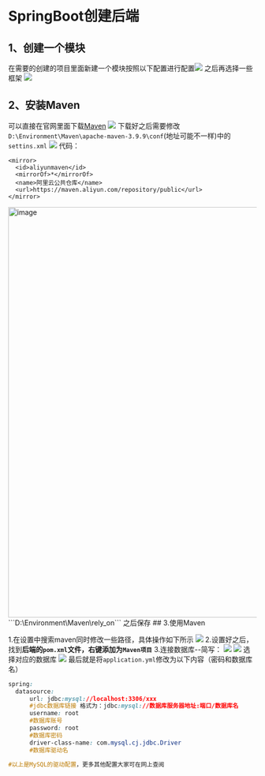 # SpringBoot创建后端
## 1、创建一个模块
在需要的创建的项目里面新建一个模块按照以下配置进行配置![](https://www.fzpersonalweb.xyz/api/uploads/b5ca9d5a-fafa-49f7-8f6c-a42ab0588a3e_后端配置.png)
之后再选择一些框架
![](https://www.fzpersonalweb.xyz/api/uploads/81f0a17a-71a6-4926-90d2-ef1799283df0_框架.png)
## 2、安装Maven
可以直接在官网里面下载[Maven](https://maven.apache.org/download.cgi)
![](https://www.fzpersonalweb.xyz/api/uploads/3e202f0c-6a83-46d6-9952-6283810faac9_Maven.png)
下载好之后需要修改`D:\Environment\Maven\apache-maven-3.9.9\conf`(地址可能不一样)中的`settins.xml`
![](https://www.fzpersonalweb.xyz/api/uploads/ada6555d-3241-4901-ad0c-58c258a5018e_修改maven.png)
代码：
```language
<mirror>
  <id>aliyunmaven</id>
  <mirrorOf>*</mirrorOf>
  <name>阿里云公共仓库</name>
  <url>https://maven.aliyun.com/repository/public</url>
</mirror>
```
<img width="1538" height="832" alt="image" src="https://github.com/user-attachments/assets/41029836-8b33-4805-b223-392fc213c07c" />
```<localRepository>D:\Environment\Maven\rely_on</localRepository>```
之后保存
## 3.使用Maven

1.在设置中搜索maven同时修改一些路径，具体操作如下所示
![](https://www.fzpersonalweb.xyz/api/uploads/1a441c78-8e19-45a9-8103-3038ed64c1f8_image.png)
2.设置好之后，找到**后端的`pom.xml`文件，右键添加为`Maven项目`**
3.连接数据库--简写：
![](https://www.fzpersonalweb.xyz/api/uploads/641462b1-5093-43a4-8de7-436cea6711c2_image.png)
![](https://www.fzpersonalweb.xyz/api/uploads/c1432aa4-2c5c-4cc1-a91a-2879beb700aa_image.png)
选择对应的数据库
![](https://www.fzpersonalweb.xyz/api/uploads/4919724c-6e84-4938-a4ad-ad8f3ff4e09c_image.png)
最后就是将`application.yml`修改为以下内容（密码和数据库名）
```css
spring:
  datasource:
      url: jdbc:mysql://localhost:3306/xxx 
      #jdbc数据库链接 格式为：jdbc:mysql://数据库服务器地址:端口/数据库名
      username: root
      #数据库账号
      password: root
      #数据库密码
      driver-class-name: com.mysql.cj.jdbc.Driver
      #数据库驱动名
      
#以上是MySQL的驱动配置，更多其他配置大家可在网上查阅

```
